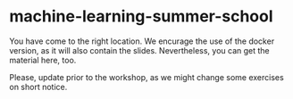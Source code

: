 # machine-learning-summer-school
You have come to the right location.
We encurage the use of the docker version, as it will also contain the slides.
Nevertheless, you can get the material here, too.

Please, update prior to the workshop, as we might change some exercises on short notice.
